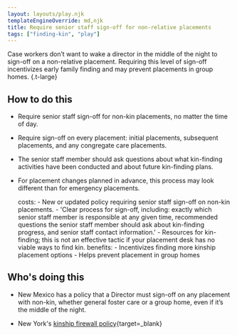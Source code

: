 ```yaml
---
layout: layouts/play.njk
templateEngineOverride: md,njk
title: Require senior staff sign-off for non-relative placements
tags: ["finding-kin", "play"]
---
```


Case workers don’t want to wake a director in the middle of the night to sign-off on a non-relative placement. Requiring this level of sign-off incentivizes early family finding and may prevent placements in group homes. {.t-large}

## How to do this

* Require senior staff sign-off for non-kin placements, no matter the time of day.

* Require sign-off on every placement: initial placements, subsequent placements, and any congregate care placements.

* The senior staff member should ask questions about what kin-finding activities have been conducted and about future kin-finding plans.

* For placement changes planned in advance, this process may look different than for emergency placements.

    costs:
      - New or updated policy requiring senior staff sign-off on non-kin placements.
      - 'Clear process for sign-off, including: exactly which senior staff member is responsible at any given time, recommended questions the senior staff member should ask about kin-finding progress, and senior staff contact information.'
      - Resources for kin-finding; this is not an effective tactic if your placement desk has no viable ways to find kin.
    benefits:
      - Incentivizes finding more kinship placement options
      - Helps prevent placement in group homes

## Who's doing this
* New Mexico has a policy that a Director must sign-off on any placement with non-kin, whether general foster care or a group home, even if it’s the middle of the night.

* New York's [kinship firewall policy](https://www.grandfamilies.org/Portals/0/Documents/Wikihow/20-OCFS-ADM-18%20kinfirst%20firewall.pdf?ver=aRW2qPM7j_EMROWXTct8SA%3d%3d){target=_blank}